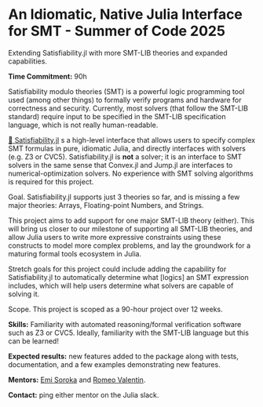 # An Idiomatic, Native Julia Interface for SMT - Summer of Code 2025

Extending Satisfiability.jl with more SMT-LIB theories and expanded capabilities.

**Time Commitment:** 90h

Satisfiability modulo theories (SMT) is a powerful logic programming tool used (among other things) to formally verify programs and hardware for correctness and security. Currently, most solvers (that follow the SMT-LIB standard) require input to be specified in the SMT-LIB specification language, which is not really human-readable. 

[🔗 Satisfiability.jl](https://elsoroka.github.io/Satisfiability.jl/dev/) s a high-level interface that allows users to specify complex SMT formulas in pure, idiomatic Julia, and directly interfaces with solvers (e.g. Z3 or CVC5). Satisfiability.jl is **not** a solver; it is an interface to SMT solvers in the same sense that Convex.jl and Jump.jl are interfaces to numerical-optimization solvers. No experience with SMT solving algorithms is required for this project.

Goal. Satisfiability.jl supports just 3 theories so far, and is missing a few major theories: Arrays, Floating-point Numbers, and Strings.

This project aims to add support for one major SMT-LIB theory (either). This will bring us closer to our milestone of supporting all SMT-LIB theories, and allow Julia users to write more expressive constraints using these constructs to model more complex problems, and lay the groundwork for a maturing formal tools ecosystem in Julia.

Stretch goals for this project could include adding the capability for Satisfiability.jl to automatically determine what [logics] an SMT expression includes, which will help users determine what solvers are capable of solving it.

Scope. This project is scoped as a 90-hour project over 12 weeks.

**Skills:** Familiarity with automated reasoning/formal verification software such as Z3 or CVC5. Ideally, familiarity with the SMT-LIB language but this can be learned!

**Expected results:** new features added to the package along with tests, documentation, and a few examples demonstrating new features.

**Mentors:** [Emi Soroka](https://github.com/elsoroka/) and [Romeo Valentin](https://page.romeov.me/).

**Contact:** ping either mentor on the Julia slack.
